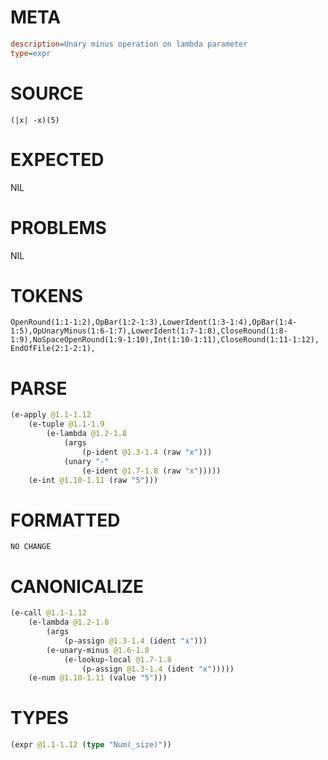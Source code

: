 # META
~~~ini
description=Unary minus operation on lambda parameter
type=expr
~~~
# SOURCE
~~~roc
(|x| -x)(5)
~~~
# EXPECTED
NIL
# PROBLEMS
NIL
# TOKENS
~~~zig
OpenRound(1:1-1:2),OpBar(1:2-1:3),LowerIdent(1:3-1:4),OpBar(1:4-1:5),OpUnaryMinus(1:6-1:7),LowerIdent(1:7-1:8),CloseRound(1:8-1:9),NoSpaceOpenRound(1:9-1:10),Int(1:10-1:11),CloseRound(1:11-1:12),
EndOfFile(2:1-2:1),
~~~
# PARSE
~~~clojure
(e-apply @1.1-1.12
	(e-tuple @1.1-1.9
		(e-lambda @1.2-1.8
			(args
				(p-ident @1.3-1.4 (raw "x")))
			(unary "-"
				(e-ident @1.7-1.8 (raw "x")))))
	(e-int @1.10-1.11 (raw "5")))
~~~
# FORMATTED
~~~roc
NO CHANGE
~~~
# CANONICALIZE
~~~clojure
(e-call @1.1-1.12
	(e-lambda @1.2-1.8
		(args
			(p-assign @1.3-1.4 (ident "x")))
		(e-unary-minus @1.6-1.8
			(e-lookup-local @1.7-1.8
				(p-assign @1.3-1.4 (ident "x")))))
	(e-num @1.10-1.11 (value "5")))
~~~
# TYPES
~~~clojure
(expr @1.1-1.12 (type "Num(_size)"))
~~~
